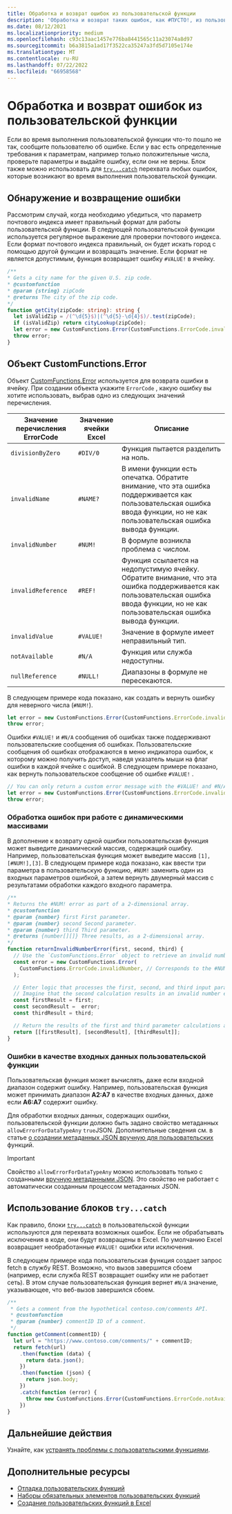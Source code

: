 ```yaml
---
title: Обработка и возврат ошибок из пользовательской функции
description: 'Обработка и возврат таких ошибок, как #ПУСТО!, из пользовательской функции.'
ms.date: 08/12/2021
ms.localizationpriority: medium
ms.openlocfilehash: c93c13aac1457e776ba8441565c11a23074a8d97
ms.sourcegitcommit: b6a3815a1ad17f3522ca35247a3fd5d7105e174e
ms.translationtype: MT
ms.contentlocale: ru-RU
ms.lasthandoff: 07/22/2022
ms.locfileid: "66958568"
---
```

# <a name="handle-and-return-errors-from-your-custom-function"></a>Обработка и возврат ошибок из пользовательской функции

Если во время выполнения пользовательской функции что-то пошло не так, сообщите пользователю об ошибке. Если у вас есть определенные требования к параметрам, например только положительные числа, проверьте параметры и выдайте ошибку, если они не верны. Блок также можно использовать для [`try...catch`](https://developer.mozilla.org/docs/Web/JavaScript/Reference/Statements/try...catch) перехвата любых ошибок, которые возникают во время выполнения пользовательской функции.

## <a name="detect-and-throw-an-error"></a>Обнаружение и возвращение ошибки

Рассмотрим случай, когда необходимо убедиться, что параметр почтового индекса имеет правильный формат для работы пользовательской функции. В следующей пользовательской функции используется регулярное выражение для проверки почтового индекса. Если формат почтового индекса правильный, он будет искать город с помощью другой функции и возвращать значение. Если формат не является допустимым, функция возвращает ошибку `#VALUE!` в ячейку.

```typescript
/**
* Gets a city name for the given U.S. zip code.
* @customfunction
* @param {string} zipCode
* @returns The city of the zip code.
*/
function getCity(zipCode: string): string {
  let isValidZip = /(^\d{5}$)|(^\d{5}-\d{4}$)/.test(zipCode);
  if (isValidZip) return cityLookup(zipCode);
  let error = new CustomFunctions.Error(CustomFunctions.ErrorCode.invalidValue, "Please provide a valid U.S. zip code.");
  throw error;
}
```

## <a name="the-customfunctionserror-object"></a>Объект CustomFunctions.Error

Объект [CustomFunctions.Error](/javascript/api/custom-functions-runtime/customfunctions.error) используется для возврата ошибки в ячейку. При создании объекта укажите `ErrorCode` , какую ошибку вы хотите использовать, выбрав одно из следующих значений перечисления.

|Значение перечисления ErrorCode  |Значение ячейки Excel  |Описание  |
|---------------|---------|---------|
|`divisionByZero` | `#DIV/0`  | Функция пытается разделить на ноль. |
|`invalidName`    | `#NAME?`  | В имени функции есть опечатка. Обратите внимание, что эта ошибка поддерживается как пользовательская ошибка ввода функции, но не как пользовательская ошибка вывода функции. |
|`invalidNumber`  | `#NUM!`   | В формуле возникла проблема с числом. |
|`invalidReference` | `#REF!` | Функция ссылается на недопустимую ячейку. Обратите внимание, что эта ошибка поддерживается как пользовательская ошибка ввода функции, но не как пользовательская ошибка вывода функции.|
|`invalidValue`   | `#VALUE!` | Значение в формуле имеет неправильный тип. |
|`notAvailable`   | `#N/A`    | Функция или служба недоступны. |
|`nullReference`  | `#NULL!`  | Диапазоны в формуле не пересекаются. |

В следующем примере кода показано, как создать и вернуть ошибку для неверного числа (`#NUM!`).

```typescript
let error = new CustomFunctions.Error(CustomFunctions.ErrorCode.invalidNumber);
throw error;
```

Ошибки `#VALUE!` и `#N/A` сообщения об ошибках также поддерживают пользовательские сообщения об ошибках. Пользовательские сообщения об ошибках отображаются в меню индикатора ошибок, к которому можно получить доступ, наведя указатель мыши на флаг ошибки в каждой ячейке с ошибкой. В следующем примере показано, как вернуть пользовательское сообщение об ошибке `#VALUE!` .

```typescript
// You can only return a custom error message with the #VALUE! and #N/A errors.
let error = new CustomFunctions.Error(CustomFunctions.ErrorCode.invalidValue, "The parameter can only contain lowercase characters.");
throw error;
```

### <a name="handle-errors-when-working-with-dynamic-arrays"></a>Обработка ошибок при работе с динамическими массивами

В дополнение к возврату одной ошибки пользовательская функция может выведите динамический массив, содержащий ошибку. Например, пользовательская функция может выведите массив `[1],[#NUM!],[3]`. В следующем примере кода показано, как ввести три параметра в пользовательскую функцию, `#NUM!` заменить один из входных параметров ошибкой, а затем вернуть двумерный массив с результатами обработки каждого входного параметра.

```js
/**
* Returns the #NUM! error as part of a 2-dimensional array.
* @customfunction
* @param {number} first First parameter.
* @param {number} second Second parameter.
* @param {number} third Third parameter.
* @returns {number[][]} Three results, as a 2-dimensional array.
*/
function returnInvalidNumberError(first, second, third) {
  // Use the `CustomFunctions.Error` object to retrieve an invalid number error.
  const error = new CustomFunctions.Error(
    CustomFunctions.ErrorCode.invalidNumber, // Corresponds to the #NUM! error in the Excel UI.
  );

  // Enter logic that processes the first, second, and third input parameters.
  // Imagine that the second calculation results in an invalid number error. 
  const firstResult = first;
  const secondResult =  error;
  const thirdResult = third;

  // Return the results of the first and third parameter calculations and a #NUM! error in place of the second result. 
  return [[firstResult], [secondResult], [thirdResult]];
}
```

### <a name="errors-as-custom-function-inputs"></a>Ошибки в качестве входных данных пользовательской функции

Пользовательская функция может вычислять, даже если входной диапазон содержит ошибку. Например, пользовательская функция может принимать диапазон **A2:A7** в качестве входных данных, даже если **A6:A7** содержит ошибку.

Для обработки входных данных, содержащих ошибки, пользовательской функции должно быть задано свойство метаданных `allowErrorForDataTypeAny` `true`JSON. Дополнительные сведения см. в статье [о создании метаданных JSON вручную для пользовательских](custom-functions-json.md#metadata-reference) функций.

> [!IMPORTANT]
> Свойство `allowErrorForDataTypeAny` можно использовать только с созданными [вручную метаданными JSON](custom-functions-json.md). Это свойство не работает с автоматически созданным процессом метаданных JSON.

## <a name="use-trycatch-blocks"></a>Использование блоков `try...catch`

Как правило, блоки [`try...catch`](https://developer.mozilla.org/docs/Web/JavaScript/Reference/Statements/try...catch) в пользовательской функции используются для перехвата возможных ошибок. Если не обрабатывать исключения в коде, они будут возвращены в Excel. По умолчанию Excel возвращает необработанные `#VALUE!` ошибки или исключения.

В следующем примере кода пользовательская функция создает запрос fetch в службу REST. Возможно, что вызов завершится сбоем (например, если служба REST возвращает ошибку или не работает сеть). В этом случае пользовательская функция вернет `#N/A` значение, указывающее, что веб-вызов завершился сбоем.

```typescript
/**
 * Gets a comment from the hypothetical contoso.com/comments API.
 * @customfunction
 * @param {number} commentID ID of a comment.
 */
function getComment(commentID) {
  let url = "https://www.contoso.com/comments/" + commentID;
  return fetch(url)
    .then(function (data) {
      return data.json();
    })
    .then(function (json) {
      return json.body;
    })
    .catch(function (error) {
      throw new CustomFunctions.Error(CustomFunctions.ErrorCode.notAvailable);
    })
}
```

## <a name="next-steps"></a>Дальнейшие действия

Узнайте, как [устранять проблемы с пользовательскими функциями](custom-functions-troubleshooting.md).

## <a name="see-also"></a>Дополнительные ресурсы

* [Отладка пользовательских функций](custom-functions-debugging.md)
* [Наборы обязательных элементов пользовательских функций](/javascript/api/requirement-sets/excel/custom-functions-requirement-sets)
* [Создание пользовательских функций в Excel](custom-functions-overview.md)
